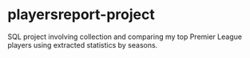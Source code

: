 # playersreport-project
 SQL project involving collection and comparing my top Premier League players using extracted statistics by seasons.
